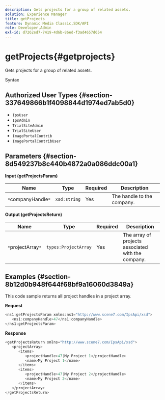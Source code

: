 ```yaml
---
description: Gets projects for a group of related assets.
solution: Experience Manager
title: getProjects
feature: Dynamic Media Classic,SDK/API
role: Developer,Admin
exl-id: d7262ed7-7419-4d6b-86ed-f3ad4657d654
---
```

# getProjects{#getprojects}

Gets projects for a group of related assets.

 Syntax 

## Authorized User Types {#section-337649866b1f4098844d1974ed7ab5d0}

* `IpsUser` 
* `IpsAdmin` 
* `TrialSiteAdmin` 
* `TrialSiteUser` 
* `ImagePortalContrib` 
* `ImagePortalContribUser`

## Parameters {#section-8d549237b8c440b4872a0a086ddc00a1}

**Input (getProjectsParam)** 

|  Name  | Type  | Required  | Description  |
|---|---|---|---|
|  `*`companyHandle`*`  | `xsd:string`  | Yes  | The handle to the company.  |

**Output (getProjectsReturn)** 

|  Name  | Type  | Required  | Description  |
|---|---|---|---|
|  `*`projectArray`*`  | `types:ProjectArray`  | Yes  | The array of projects associated with the company.  |

## Examples {#section-8b12d0b948f644f68bf9a16060d3849a}

This code sample returns all project handles in a project array.

**Request** 

```java
<ns1:getProjectsParam xmlns:ns1="http://www.scene7.com/IpsApi/xsd">
   <ns1:companyHandle>47</ns1:companyHandle>
</ns1:getProjectsParam>
```

**Response** 

```java
<getProjectsReturn xmlns="http://www.scene7.com/IpsApi/xsd">
   <projectArray>
      <items>
         <projectHandle>47|My Project 1</projectHandle>
         <name>My Project 1</name>
      </items>
      <items>
         <projectHandle>47|My Project 2</projectHandle>
         <name>My Project 2</name>
      </items>
   </projectArray>
</getProjectsReturn>
```
